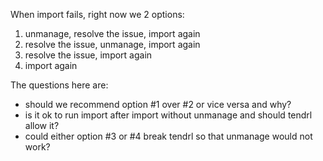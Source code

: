 When import fails, right now we 2 options:

1.  unmanage, resolve the issue, import again
1.  resolve the issue, unmanage, import again
1.  resolve the issue, import again
1.  import again

The questions here are:

 * should we recommend option #1 over #2 or vice versa and why?
 * is it ok to run import after import without unmanage and should tendrl allow it?
 * could either option #3 or #4 break tendrl so that unmanage would not work?